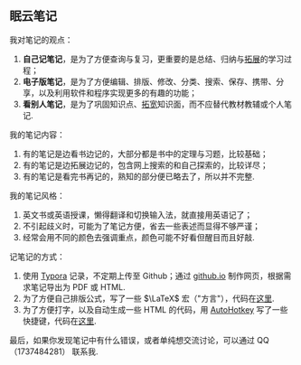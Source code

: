 ## 眠云笔记

我对笔记的观点：

1. **自己记笔记**，是为了方便查询与复习，更重要的是总结、归纳与<u>拓展</u>的学习过程；
2. **电子版笔记**，是为了方便编辑、排版、修改、分类、搜索、保存、携带、分享，以及利用软件和程序实现更多的有趣的功能；
3. **看别人笔记**，是为了巩固知识点、<u>拓宽</u>知识面，而不应替代教材教辅或个人笔记.

我的笔记内容：

1. 有的笔记是边看书边记的，大部分都是书中的定理与习题，比较基础；
2. 有的笔记是边拓展边记的，包含网上搜索的和自己探索的，比较详尽；
3. 有的笔记是看完书再记的，熟知的部分便已略去了，所以并不完整.

我的笔记风格：

1. 英文书或英语授课，懒得翻译和切换输入法，就直接用英语记了；
2. 不引起歧义时，可能为了笔记方便，省去一些表述而显得不够严谨；
3. 经常会用不同的颜色去强调重点，颜色可能不好看但醒目而且好敲.

记笔记的方式：

1. 使用 [Typora](https://typoraio.cn/) 记录，不定期上传至 Github；通过 [github.io](https://pages.github.com/) 制作网页，根据需求笔记导出为 PDF 或 HTML.
2. 为了方便自己排版公式，写了一些 $\LaTeX$ 宏（"方言"），代码在[这里](https://github.com/SleepCloudMX/LaTeX-files/tree/main/Typora%20Macros).
3. 为了方便打字，以及自动生成一些 HTML 的代码，用 [AutoHotkey](https://www.autohotkey.com/) 写了一些快捷键，代码在[这里](https://github.com/SleepCloudMX/AutoHotkey).

最后，如果你发现笔记中有什么错误，或者单纯想交流讨论，可以通过 QQ（1737484281） 联系我.